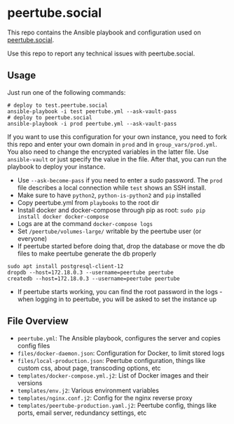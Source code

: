 # peertube.social

This repo contains the Ansible playbook and configuration used on [peertube.social](https://peertube.social).

Use this repo to report any technical issues with peertube.social.

## Usage

Just run one of the following commands:
```
# deploy to test.peertube.social
ansible-playbook -i test peertube.yml --ask-vault-pass
# deploy to peertube.social
ansible-playbook -i prod peertube.yml --ask-vault-pass
```

If you want to use this configuration for your own instance, you need to fork this repo and enter your own domain in
`prod` and in `group_vars/prod.yml`. You also need to change the encrypted variables in the latter file. Use `ansible-vault` or just specify the value in the file.
After that, you can run the playbook to deploy your instance.

* Use `--ask-become-pass` if you need to enter a sudo password. The `prod` file describes a local connection while `test` shows an SSH install.
* Make sure to have `python2`, `python-is-python2` and `pip` installed
* Copy peertube.yml from `playbooks` to the root dir
* Install docker and docker-compose through pip as root: `sudo pip install docker docker-compose`
* Logs are at the command `docker-compose logs`
* Set `/peertube/volumes-large/` writable by the peertube user (or everyone)
* If peertube started before doing that, drop the database or move the db files to make peertube generate the db properly

```
sudo apt install postgresql-client-12
dropdb --host=172.18.0.3 --username=peertube peertube
createdb --host=172.18.0.3 --username=peertube peertube
```

* If peertube starts working, you can find the root password in the logs - when logging in to peertube, you will be asked to set the instance up

## File Overview

- `peertube.yml`: The Ansible playbook, configures the server and copies config files
- `files/docker-daemon.json`: Configuration for Docker, to limit stored logs
- `files/local-production.json`: Peertube configuration, things like custom css, about page, transcoding options, etc
- `templates/docker-compose.yml.j2`: List of Docker images and their versions
- `templates/env.j2`: Various environment variables
- `templates/nginx.conf.j2`: Config for the nginx reverse proxy
- `templates/peertube-production.yaml.j2`: Peertube config, things like ports, email server, redundancy settings, etc
